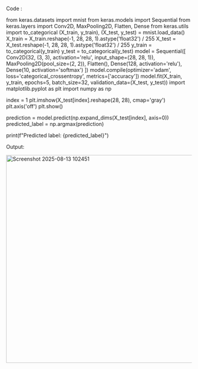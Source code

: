 Code :

from keras.datasets import mnist
from keras.models import Sequential
from keras.layers import Conv2D, MaxPooling2D, Flatten, Dense
from keras.utils import to_categorical
(X_train, y_train), (X_test, y_test) = mnist.load_data()
X_train = X_train.reshape(-1, 28, 28, 1).astype('float32') / 255
X_test = X_test.reshape(-1, 28, 28, 1).astype('float32') / 255
y_train = to_categorical(y_train)
y_test = to_categorical(y_test)
model = Sequential([
Conv2D(32, (3, 3), activation='relu', input_shape=(28, 28, 1)),
MaxPooling2D(pool_size=(2, 2)),
Flatten(),
Dense(128, activation='relu'),
Dense(10, activation='softmax')
])
model.compile(optimizer='adam', loss='categorical_crossentropy',
metrics=['accuracy'])
model.fit(X_train, y_train, epochs=5, batch_size=32, validation_data=(X_test,
y_test))
import matplotlib.pyplot as plt
import numpy as np

index = 1 
plt.imshow(X_test[index].reshape(28, 28), cmap='gray')
plt.axis('off')
plt.show()

prediction = model.predict(np.expand_dims(X_test[index], axis=0))
predicted_label = np.argmax(prediction)

print(f"Predicted label: {predicted_label}")

Output:

<img width="910" height="565" alt="Screenshot 2025-08-13 102451" src="https://github.com/user-attachments/assets/f7a3517d-61ab-4024-aa37-c6f2cbd83ca4" />
